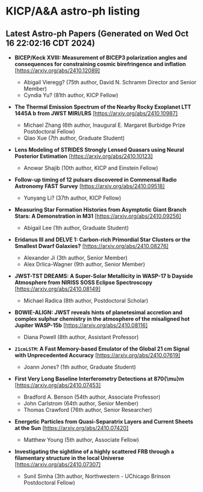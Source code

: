 # KICP/A&A astro-ph listing

## Latest Astro-ph Papers (Generated on Wed Oct 16 22:02:16 CDT 2024)

- **BICEP/Keck XVIII: Measurement of BICEP3 polarization angles and consequences for constraining cosmic birefringence and inflation**
[https://arxiv.org/abs/2410.12089]
  + Abigail Vieregg? (75th author, David N. Schramm Director and Senior Member)
  + Cyndia Yu? (81th author, KICP Fellow)

- **The Thermal Emission Spectrum of the Nearby Rocky Exoplanet LTT 1445A b from JWST MIRI/LRS**
[https://arxiv.org/abs/2410.10987]
  + Michael Zhang (6th author, Inaugural E. Margaret Burbidge Prize Postdoctoral Fellow)
  + Qiao Xue (7th author, Graduate Student)

- **Lens Modeling of STRIDES Strongly Lensed Quasars using Neural Posterior Estimation**
[https://arxiv.org/abs/2410.10123]
  + Anowar Shajib (10th author, KICP and Einstein Fellow)

- **Follow-up timing of 12 pulsars discovered in Commensal Radio Astronomy FAST Survey**
[https://arxiv.org/abs/2410.09518]
  + Yunyang Li? (37th author, KICP Fellow)

- **Measuring Star Formation Histories from Asymptotic Giant Branch Stars: A Demonstration in M31**
[https://arxiv.org/abs/2410.09256]
  + Abigail Lee (1th author, Graduate Student)

- **Eridanus III and DELVE 1: Carbon-rich Primordial Star Clusters or the Smallest Dwarf Galaxies?**
[https://arxiv.org/abs/2410.08276]
  + Alexander Ji (3th author, Senior Member)
  + Alex Drlica-Wagner (9th author, Senior Member)

- **JWST-TST DREAMS: A Super-Solar Metallicity in WASP-17 b Dayside Atmosphere from NIRISS SOSS Eclipse Spectroscopy**
[https://arxiv.org/abs/2410.08149]
  + Michael Radica (8th author, Postdoctoral Scholar)

- **BOWIE-ALIGN: JWST reveals hints of planetesimal accretion and complex sulphur chemistry in the atmosphere of the misaligned hot Jupiter WASP-15b**
[https://arxiv.org/abs/2410.08116]
  + Diana Powell (8th author, Assistant Professor)

- **$\texttt{21cmLSTM}$: A Fast Memory-based Emulator of the Global 21 cm Signal with Unprecedented Accuracy**
[https://arxiv.org/abs/2410.07619]
  + Joann Jones? (1th author, Graduate Student)

- **First Very Long Baseline Interferometry Detections at 870{\mu}m**
[https://arxiv.org/abs/2410.07453]
  + Bradford A. Benson (54th author, Associate Professor)
  + John Carlstrom (64th author, Senior Member)
  + Thomas Crawford (76th author, Senior Researcher)

- **Energetic Particles from Quasi-Separatrix Layers and Current Sheets at the Sun**
[https://arxiv.org/abs/2410.07420]
  + Matthew Young (5th author, Associate Fellow)

- **Investigating the sightline of a highly scattered FRB through a filamentary structure in the local Universe**
[https://arxiv.org/abs/2410.07307]
  + Sunil Simha (3th author, Northwestern - UChicago Brinson Postdoctoral Fellow)

